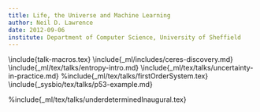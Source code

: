 ```yaml
---
title: Life, the Universe and Machine Learning
author: Neil D. Lawrence
date: 2012-09-06
institute: Department of Computer Science, University of Sheffield
---
```


\include{talk-macros.tex}
\include{_ml/includes/ceres-discovery.md}
\include{_ml/tex/talks/entropy-intro.md}
\include{_ml/tex/talks/uncertainty-in-practice.md}
%include{_ml/tex/talks/firstOrderSystem.tex}
\include{_sysbio/tex/talks/p53-example.md}

%include{_ml/tex/talks/underdeterminedInaugural.tex}

